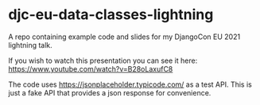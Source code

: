 # djc-eu-data-classes-lightning
A repo containing example code and slides for my DjangoCon EU 2021 lightning talk.

If you wish to watch this presentation you can see it here: https://www.youtube.com/watch?v=B28oLaxufC8

The code uses https://jsonplaceholder.typicode.com/ as a test API. This is just a fake API that provides a json response for convenience.
